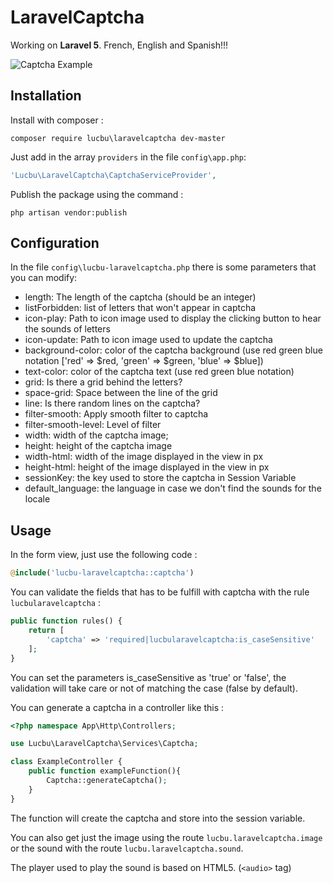 # LaravelCaptcha

Working on **Laravel 5**. 
French, English and Spanish!!!

![Captcha Example](http://www.imageupload.co.uk/images/2015/07/27/captcha.png)

## Installation

Install with composer :
```
composer require lucbu\laravelcaptcha dev-master
```

Just add in the array `providers` in the file `config\app.php`:
```php
'Lucbu\LaravelCaptcha\CaptchaServiceProvider',
``` 

Publish the package using the command :
```
php artisan vendor:publish
```

## Configuration

In the file `config\lucbu-laravelcaptcha.php` there is some parameters that you can modify:
 * length: The length of the captcha (should be an integer)
 * listForbidden: list of letters that won't appear in captcha
 * icon-play: Path to icon image used to display the clicking button to hear the sounds of letters
 * icon-update: Path to icon image used to update the captcha
 * background-color: color of the captcha background (use red green blue notation ['red' => $red, 'green' => $green, 'blue' => $blue])
 * text-color: color of the captcha text (use red green blue notation)
 * grid: Is there a grid behind the letters?
 * space-grid: Space between the line of the grid
 * line: Is there random lines on the captcha?
 * filter-smooth: Apply smooth filter to captcha
 * filter-smooth-level: Level of filter
 * width: width of the captcha image;
 * height: height of the captcha image
 * width-html: width of the image displayed in the view in px
 * height-html: height of the image displayed in the view in px
 * sessionKey: the key used to store the captcha in Session Variable
 * default_language: the language in case we don't find the sounds for the locale

## Usage

In the form view, just use the following code :
```php
@include('lucbu-laravelcaptcha::captcha')
```

You can validate the fields that has to be fulfill with captcha with the rule `lucbularavelcaptcha` :
```php
public function rules() {
    return [
        'captcha' => 'required|lucbularavelcaptcha:is_caseSensitive'
    ];
}
```
You can set the parameters is_caseSensitive as 'true' or 'false', the validation will take care or not of matching the case (false by default).

You can generate a captcha in a controller like this :
```php
<?php namespace App\Http\Controllers;

use Lucbu\LaravelCaptcha\Services\Captcha;

class ExampleController {
    public function exampleFunction(){
        Captcha::generateCaptcha();
    }
}
```

The function will create the captcha and store into the session variable.

You can also get just the image using the route `lucbu.laravelcaptcha.image` or the sound with the route `lucbu.laravelcaptcha.sound`.

The player used to play the sound is based on HTML5. (`<audio>` tag)
